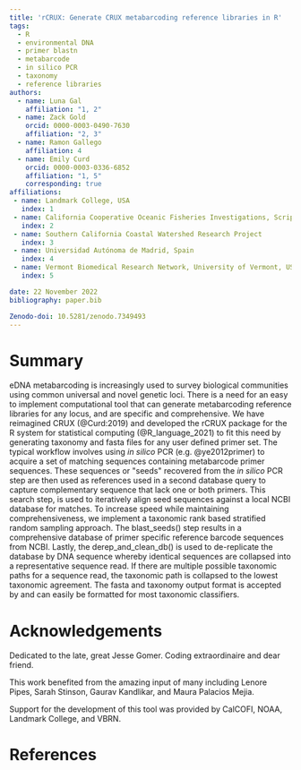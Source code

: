 ```yaml
---
title: 'rCRUX: Generate CRUX metabarcoding reference libraries in R'
tags:
  - R
  - environmental DNA
  - primer blastn
  - metabarcode
  - in silico PCR
  - taxonomy
  - reference libraries
authors:
  - name: Luna Gal
    affiliation: "1, 2"
  - name: Zack Gold
    orcid: 0000-0003-0490-7630
    affiliation: "2, 3"
  - name: Ramon Gallego
    affiliation: 4
  - name: Emily Curd
    orcid: 0000-0003-0336-6852
    affiliation: "1, 5"
    corresponding: true
affiliations:
 - name: Landmark College, USA
   index: 1
 - name: California Cooperative Oceanic Fisheries Investigations, Scripps Institution of Oceanography & NOAA Southwest Fisheries Science Center, USA
   index: 2
 - name: Southern California Coastal Watershed Research Project
   index: 3
 - name: Universidad Autónoma de Madrid, Spain
   index: 4
 - name: Vermont Biomedical Research Network, University of Vermont, USA
   index: 5

date: 22 November 2022
bibliography: paper.bib

Zenodo-doi: 10.5281/zenodo.7349493
---
```


# Summary

eDNA metabarcoding is increasingly used to survey biological communities using common universal and novel genetic loci. There is a need for an easy to implement computational tool that can generate metabarcoding reference libraries for any locus, and are specific and comprehensive. We have reimagined CRUX (@Curd:2019) and developed the rCRUX package for the R system for statistical computing (@R_language_2021) to fit this need by generating taxonomy and fasta files for any user defined primer set. The typical workflow involves using *in silico* PCR (e.g. @ye2012primer) to acquire a set of matching sequences containing metabarcode primer sequences. These sequences or "seeds" recovered from the *in silico* PCR step are then used as references used in a second database query to capture complementary sequence that lack one or both primers. This search step, is used to iteratively align seed sequences against a local NCBI database for matches. To increase speed while maintaining comprehensiveness, we implement a taxonomic rank based stratified random sampling approach. The blast_seeds() step results in a comprehensive database of primer specific reference barcode sequences from NCBI. Lastly, the derep_and_clean_db() is used to de-replicate the database by DNA sequence whereby identical sequences are collapsed into a representative sequence read. If there are multiple possible taxonomic paths for a sequence read, the taxonomic path is collapsed to the lowest taxonomic agreement. The fasta and taxonomy output format is accepted by and can easily be formatted for most taxonomic classifiers.

# Acknowledgements
Dedicated to the late, great Jesse Gomer. Coding extraordinaire and dear friend.

This work benefited from the amazing input of many including Lenore Pipes, Sarah Stinson, Gaurav Kandlikar, and Maura Palacios Mejia.

Support for the development of this tool was provided by CalCOFI, NOAA, Landmark College, and VBRN.

# References
